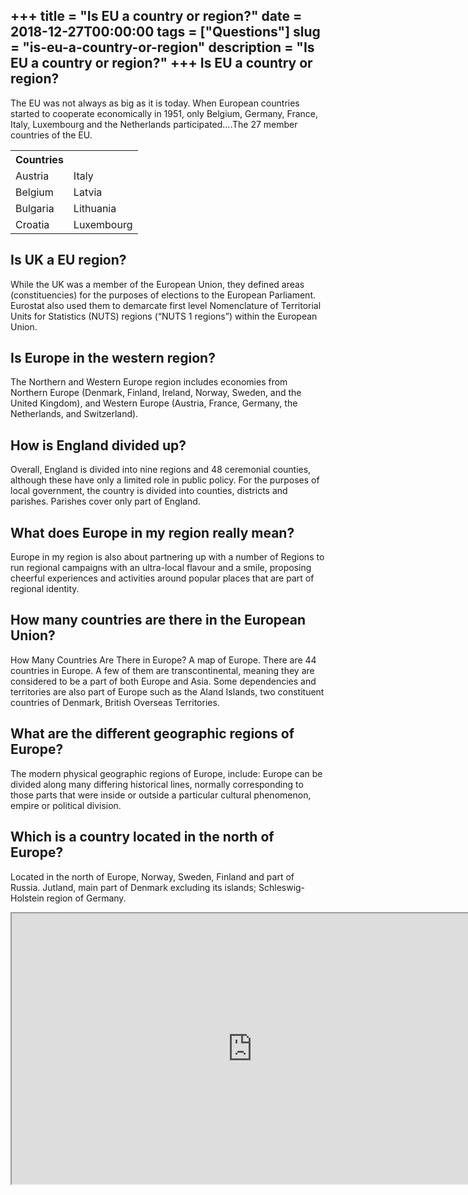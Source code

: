 +++
title = "Is EU a country or region?"
date = 2018-12-27T00:00:00
tags = ["Questions"]
slug = "is-eu-a-country-or-region"
description = "Is EU a country or region?"
+++
Is EU a country or region?
--------------------------

The EU was not always as big as it is today. When European countries started to cooperate economically in 1951, only Belgium, Germany, France, Italy, Luxembourg and the Netherlands participated….The 27 member countries of the EU.

<table><tr><th>Countries</th></tr><tr><td>Austria</td><td>Italy</td></tr><tr><td>Belgium</td><td>Latvia</td></tr><tr><td>Bulgaria</td><td>Lithuania</td></tr><tr><td>Croatia</td><td>Luxembourg</td></tr></table>

Is UK a EU region?
------------------

While the UK was a member of the European Union, they defined areas (constituencies) for the purposes of elections to the European Parliament. Eurostat also used them to demarcate first level Nomenclature of Territorial Units for Statistics (NUTS) regions (“NUTS 1 regions”) within the European Union.

Is Europe in the western region?
--------------------------------

The Northern and Western Europe region includes economies from Northern Europe (Denmark, Finland, Ireland, Norway, Sweden, and the United Kingdom), and Western Europe (Austria, France, Germany, the Netherlands, and Switzerland).

How is England divided up?
--------------------------

Overall, England is divided into nine regions and 48 ceremonial counties, although these have only a limited role in public policy. For the purposes of local government, the country is divided into counties, districts and parishes. Parishes cover only part of England.

What does Europe in my region really mean?
------------------------------------------

Europe in my region is also about partnering up with a number of Regions to run regional campaigns with an ultra-local flavour and a smile, proposing cheerful experiences and activities around popular places that are part of regional identity.

How many countries are there in the European Union?
---------------------------------------------------

How Many Countries Are There in Europe? A map of Europe. There are 44 countries in Europe. A few of them are transcontinental, meaning they are considered to be a part of both Europe and Asia. Some dependencies and territories are also part of Europe such as the Aland Islands, two constituent countries of Denmark, British Overseas Territories.

What are the different geographic regions of Europe?
----------------------------------------------------

The modern physical geographic regions of Europe, include: Europe can be divided along many differing historical lines, normally corresponding to those parts that were inside or outside a particular cultural phenomenon, empire or political division.

Which is a country located in the north of Europe?
--------------------------------------------------

Located in the north of Europe, Norway, Sweden, Finland and part of Russia. Jutland, main part of Denmark excluding its islands; Schleswig-Holstein region of Germany.

<iframe allow="accelerometer; autoplay; clipboard-write; encrypted-media; gyroscope; picture-in-picture" allowfullscreen="" class="__youtube_prefs__  epyt-is-override  no-lazyload" data-no-lazy="1" data-origheight="433" data-origwidth="770" data-skipgform_ajax_framebjll="" height="433" id="_ytid_33834" loading="lazy" src="https://www.youtube.com/embed/o3t_O_UT2zY?enablejsapi=1&autoplay=0&cc_load_policy=0&cc_lang_pref=&iv_load_policy=1&loop=0&modestbranding=0&rel=1&fs=1&playsinline=0&autohide=2&theme=dark&color=red&controls=1&" title="YouTube player" width="770"></iframe>
